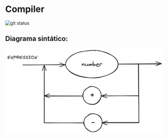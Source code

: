 # Compiler

![git status](http://3.129.230.99/svg/viniciusmm7/compiler/)

## Diagrama sintático:
![Imagem do diagrama sintático do compilador](diagrama_sintatico.png)